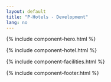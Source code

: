 ```yaml
---
layout: default
title: "P-Hotels - Development"
lang: no
---
```


{% include component-hero.html %}

{% include component-hotel.html %}

{% include component-facilities.html %}

{% include component-footer.html %}
